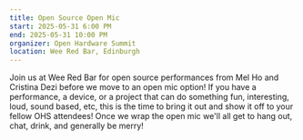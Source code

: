 ```yaml
---
title: Open Source Open Mic
start: 2025-05-31 6:00 PM
end: 2025-05-31 10:00 PM
organizer: Open Hardware Summit
location: Wee Red Bar, Edinburgh
---
```


Join us at Wee Red Bar for open source performances from Mel Ho and Cristina Dezi before we move to an open mic option! If you have a performance, a device, or a project that can do something fun, interesting, loud, sound based, etc, this is the time to bring it out and show it off to your fellow OHS attendees!
Once we wrap the open mic we'll all get to hang out, chat, drink, and generally be merry!
